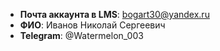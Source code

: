 - **Почта аккаунта в LMS**: bogart30@yandex.ru
- **ФИО**: Иванов Николай Сергеевич  
- **Telegram**: @Watermelon_003
